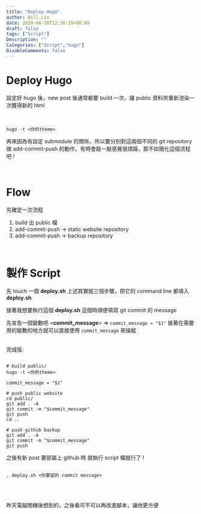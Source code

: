 ```yaml
---
title: "Deploy Hugo"
author: Bill.Lin
date: 2020-06-28T12:36:19+08:00
draft: false
tags: ["Script"]
Description: ""
Categories: ["Script","hugo"]
DisableComments: false
---
```


# Deploy Hugo

<p>
設定好 hugo 後，new post 後通常都要 build 一次，讓 public 資料夾重新渲染一次獲得新的 html
</p>
<br>

```console
hugo -t <你的theme>
```
<p>
再來因為有設定 submodule 的關係，所以要分別對這兩個不同的 git repository 做 add-commit-push 的動作，有時會敲一敲感覺很煩躁，那不如簡化這個流程吧 !
</p>
<br>

# Flow


先確定一次流程

1. build 出 public 檔
1. add-commit-push  -> static website repository
1. add-commit-push -> backup repository 

<br>

# 製作 Script

先 touch 一個 **deploy.sh**
上述其實就三個步驟，把它的 command line 都填入 **deploy.sh**
<br>

接著我想要執行這個 **deploy.sh** 這個時順便填寫 git commit 的 message
<br>

先宣告一個變數吧 <**commit_message**>  =>
``commit_message = "$1"``
接著在需要用的變數的地方就可以直接使用 ``commit_message`` 來操縱
<br>
<br>

完成版:

```script

# build public/
hugo -t <你的theme>

commit_message = "$1"

# push public website
cd public/
git add . -A
git commit -m "$commit_message"
git push
cd ..

# push github backup
git add . -A
git commit -m "$commit_message"
git push

```


之後有新 post 要部屬上 github 時
就執行 script 檔就行了 !
<br>

```script

. deploy.sh <你要留的 commit message>

```

<br>
<br>

昨天電腦關機後想到的，之後看可不可以再改進腳本，讓他更方便



